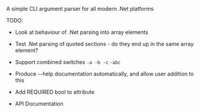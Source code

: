 A simple CLI argument parser for all modern .Net platforms

TODO:
* Look at behaviour of .Net parsing into array elements
* Test .Net parsing of quoted sections - do they end up in the same array element?

* Support combined switches `-a -b -c` `-abc`

* Produce --help documentation automatically, and allow user addition to this

* Add REQUIRED bool to attribute

* API Documentation